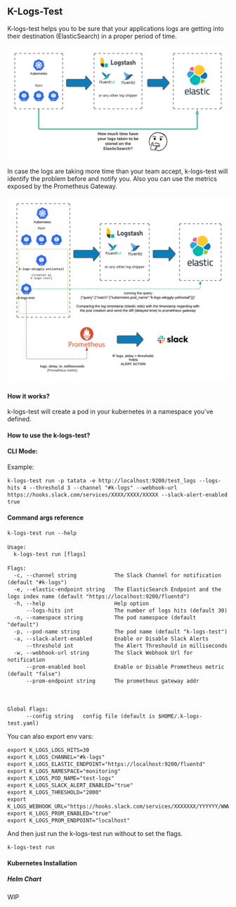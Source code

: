 ## K-Logs-Test


K-logs-test helps you to be sure that your applications logs are getting into their destination (ElasticSearch) in a proper period of time.


![image info](./docs/img/k-logs-test.png)


In case the logs are taking more time than your team accept, k-logs-test will identify the problem before and notify you.
Also you can use the metrics exposed by the Prometheus Gateway.

![image info](./docs/img/k-logs-test-2.png)



#### How it works?

k-logs-test will create a pod in your kubernetes in a namespace you've defined.


#### How to use the k-logs-test?

#### CLI Mode:

Example:

```
k-logs-test run -p tatata -e http://localhost:9200/test_logs --logs-hits 4 --threshold 3 --channel "#k-logs" --webhook-url https://hooks.slack.com/services/XXXX/XXXX/XXXXX --slack-alert-enabled true
```

#### Command args reference

```
k-logs-test run --help

Usage:
  k-logs-test run [flags]

Flags:
  -c, --channel string            The Slack Channel for notification (default "#k-logs")
  -e, --elastic-endpoint string   The ElasticSearch Endpoint and the logs index name (default "https://localhost:9200/fluentd")
  -h, --help                      Help option
      --logs-hits int             The number of logs hits (default 30)
  -n, --namespace string          The pod namespace (default "default")
  -p, --pod-name string           The pod name (default "k-logs-test")
  -a, --slack-alert-enabled       Enable or Disable Slack Alerts
      --threshold int             The Alert Threshould in milliseconds
  -w, --webhook-url string        The Slack Webhook Url for notification
      --prom-enabled bool         Enable or Disable Prometheus metric (default "false") 
      --prom-endpoint string      The prometheus gateway addr

  

Global Flags:
      --config string   config file (default is $HOME/.k-logs-test.yaml)
```

You can also export env vars:

```
export K_LOGS_LOGS_HITS=30
export K_LOGS_CHANNEL="#k-logs"
export K_LOGS_ELASTIC_ENDPOINT="https://localhost:9200/fluentd"
export K_LOGS_NAMESPACE="monitoring"
export K_LOGS_POD_NAME="test-logs"
export K_LOGS_SLACK_ALERT_ENABLED="true"
export K_LOGS_THRESHOLD="2000"
export K_LOGS_WEBHOOK_URL="https://hooks.slack.com/services/XXXXXXX/YYYYYY/WWWWW"
export K_LOGS_PROM_ENABLED="true"
export K_LOGS_PROM_ENDPOINT="localhost"
```

And then just run the k-logs-test run without to set the flags.

```
k-logs-test run
```

#### Kubernetes Installation

##### Helm Chart

WIP

